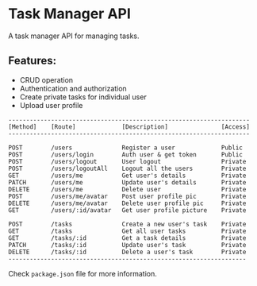 # Task Manager API

A task manager API for managing tasks.

## Features:

- CRUD operation
- Authentication and authorization
- Create private tasks for individual user
- Upload user profile

```
--------------------------------------------------------------------
[Method]    [Route]             [Description]               [Access]
--------------------------------------------------------------------

POST        /users              Register a user             Public
POST        /users/login        Auth user & get token       Public
POST        /users/logout       User logout                 Private
POST        /users/logoutAll    Logout all the users        Private
GET         /users/me           Get user's details          Private
PATCH       /users/me           Update user's details       Private
DELETE      /users/me           Delete user                 Private
POST        /users/me/avatar    Post user profile pic       Private
DELETE      /users/me/avatar    Delete user profile pic     Private
GET         /users/:id/avatar   Get user profile picture    Private

POST        /tasks              Create a new user's task    Private
GET         /tasks              Get all user tasks          Private
GET         /tasks/:id          Get a task details          Private
PATCH       /tasks/:id          Update user's task          Private
DELETE      /tasks/:id          Delete a user's task        Private
-------------------------------------------------------------------
```

Check `package.json` file for more information.
